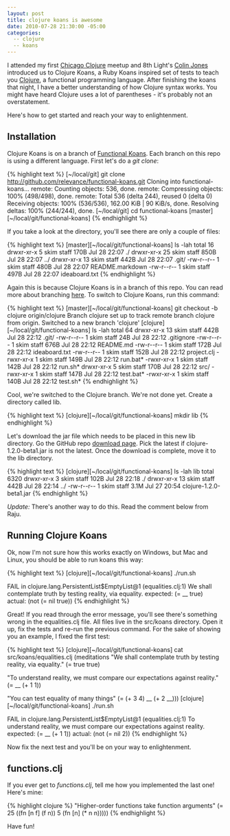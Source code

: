 ```yaml
---
layout: post
title: clojure koans is awesome
date: 2010-07-28 21:30:00 -05:00
categories:
  -- clojure
  -- koans
---
```


I attended my first [Chicago Clojure](http://www.meetup.com/Chicago-Clojure/) meetup and 8th Light's [Colin Jones](http://twitter/com/trptcolin) introduced us to Clojure Koans, a Ruby Koans inspired set of tests to teach you [Clojure](http://clojure.org/), a functional programming language.  After finishing the koans that night, I have a better understanding of how Clojure syntax works.  You might have heard Clojure uses a lot of parentheses - it's probably not an overstatement.

Here's how to get started and reach your way to enlightenment.

## Installation

Clojure Koans is on a branch of [Functional Koans](http://github.com/relevance/functional-koans).  Each branch on this repo is using a different language.  First let's do a *git clone*:

{% highlight text %}
[~/local/git] git clone http://github.com/relevance/functional-koans.git
Cloning into functional-koans...
remote: Counting objects: 536, done.
remote: Compressing objects: 100% (498/498), done.
remote: Total 536 (delta 244), reused 0 (delta 0)
Receiving objects: 100% (536/536), 162.00 KiB | 90 KiB/s, done.
Resolving deltas: 100% (244/244), done.
[~/local/git] cd functional-koans 
[master][~/local/git/functional-koans]
{% endhighlight %}

If you take a look at the directory, you'll see there are only a couple of files:

{% highlight text %}
[master][~/local/git/functional-koans] ls -lah
total 16
drwxr-xr-x   5 skim  staff   170B Jul 28 22:07 ./
drwxr-xr-x  25 skim  staff   850B Jul 28 22:07 ../
drwxr-xr-x  13 skim  staff   442B Jul 28 22:07 .git/
-rw-r--r--   1 skim  staff   480B Jul 28 22:07 README.markdown
-rw-r--r--   1 skim  staff   497B Jul 28 22:07 ideaboard.txt
{% endhighlight %}

Again this is because Clojure Koans is in a branch of this repo.  You can read more about branching [here](http://skim.la/2010/06/28/git-branching-and-merging).  To switch to Clojure Koans, run this command:

{% highlight text %}
[master][~/local/git/functional-koans] git checkout -b clojure origin/clojure
Branch clojure set up to track remote branch clojure from origin.
Switched to a new branch 'clojure'
[clojure][~/local/git/functional-koans] ls -lah
total 64
drwxr-xr-x  13 skim  staff   442B Jul 28 22:12 .git/
-rw-r--r--   1 skim  staff    24B Jul 28 22:12 .gitignore
-rw-r--r--   1 skim  staff   676B Jul 28 22:12 README.md
-rw-r--r--   1 skim  staff   172B Jul 28 22:12 ideaboard.txt
-rw-r--r--   1 skim  staff   152B Jul 28 22:12 project.clj
-rwxr-xr-x   1 skim  staff   149B Jul 28 22:12 run.bat*
-rwxr-xr-x   1 skim  staff   142B Jul 28 22:12 run.sh*
drwxr-xr-x   5 skim  staff   170B Jul 28 22:12 src/
-rwxr-xr-x   1 skim  staff   147B Jul 28 22:12 test.bat*
-rwxr-xr-x   1 skim  staff   140B Jul 28 22:12 test.sh*
{% endhighlight %}

Cool, we're switched to the Clojure branch.  We're not done yet.  Create a directory called lib.

{% highlight text %}
[clojure][~/local/git/functional-koans] mkdir lib
{% endhighlight %}

Let's download the jar file which needs to be placed in this new lib directory.  Go the GitHub repo [download page](http://github.com/relevance/functional-koans/downloads).  Pick the latest if clojure-1.2.0-beta1.jar is not the latest.  Once the download is complete, move it to the lib directory.

{% highlight text %}
[clojure][~/local/git/functional-koans] ls -lah lib
total 6320
drwxr-xr-x   3 skim  staff   102B Jul 28 22:18 ./
drwxr-xr-x  13 skim  staff   442B Jul 28 22:14 ../
-rw-r--r--   1 skim  staff   3.1M Jul 27 20:54 clojure-1.2.0-beta1.jar
{% endhighlight %}

*Update:* There's another way to do this.  Read the comment below from Raju. 

## Running Clojure Koans

Ok, now I'm not sure how this works exactly on Windows, but Mac and Linux, you should be able to run koans this way:

{% highlight text %}
[clojure][~/local/git/functional-koans] ./run.sh

FAIL in clojure.lang.PersistentList$EmptyList@1 (equalities.clj:1)
We shall contemplate truth by testing reality, via equality.
expected: (= __ true)
  actual: (not (= nil true))
{% endhighlight %}

Great!  If you read through the error message, you'll see there's something wrong in the equalities.clj file.  All files live in the src/koans directory.  Open it up, fix the tests and re-run the previous command.  For the sake of showing you an example, I fixed the first test:

{% highlight text %}
[clojure][~/local/git/functional-koans] cat src/koans/equalities.clj 
(meditations
  "We shall contemplate truth by testing reality, via equality."
  (= true true)

  "To understand reality, we must compare our expectations against reality."
  (= __ (+ 1 1))

  "You can test equality of many things"
  (= (+ 3 4) __ (+ 2 __)))
[clojure][~/local/git/functional-koans] ./run.sh                 

FAIL in clojure.lang.PersistentList$EmptyList@1 (equalities.clj:1)
To understand reality, we must compare our expectations against reality.
expected: (= __ (+ 1 1))
  actual: (not (= nil 2))
{% endhighlight %}

Now fix the next test and you'll be on your way to enlightenment.

## functions.clj

If you ever get to *functions.clj*, tell me how you implemented the last one!  Here's mine:

{% highlight clojure %}
  "Higher-order functions take function arguments"
  (= 25 ((fn [n f] (f n)) 5
          (fn [n] (* n n)))))
{% endhighlight %}

Have fun!

